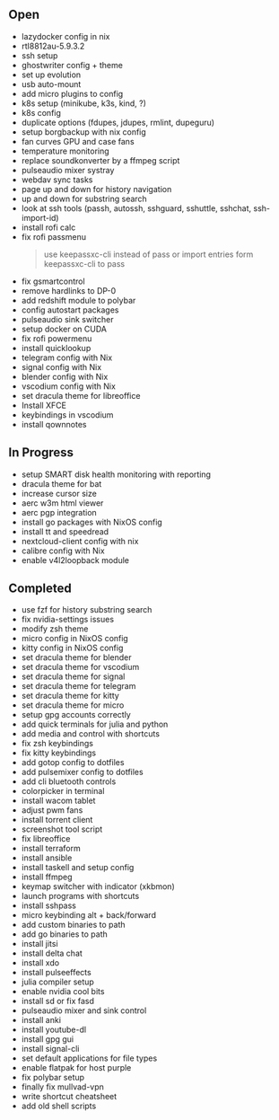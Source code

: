 ## Open

- lazydocker config in nix
- rtl8812au-5.9.3.2
- ssh setup
- ghostwriter config + theme
- set up evolution
- usb auto-mount
- add micro plugins to config
- k8s setup (minikube, k3s, kind, ?)
- k8s config
- duplicate options (fdupes, jdupes, rmlint, dupeguru)
- setup borgbackup with nix config
- fan curves GPU and case fans
- temperature monitoring
- replace soundkonverter by a ffmpeg script
- pulseaudio mixer systray
- webdav sync tasks
- page up and down for history navigation
- up and down for substring search
- look at ssh tools (passh, autossh, sshguard, sshuttle, sshchat, ssh-import-id)
- install rofi calc
- fix rofi passmenu
    > use keepassxc-cli instead of pass or import entries form keepassxc-cli to pass
- fix gsmartcontrol
- remove hardlinks to DP-0
- add redshift module to polybar
- config autostart packages
- pulseaudio sink switcher
- setup docker on CUDA
- fix rofi powermenu
- install quicklookup
- telegram config with Nix
- signal config with Nix
- blender config with Nix
- vscodium config with Nix
- set dracula theme for libreoffice
- Install XFCE
- keybindings in vscodium
- install qownnotes

## In Progress

- setup SMART disk health monitoring with reporting
- dracula theme for bat
- increase cursor size
- aerc w3m html viewer
- aerc pgp integration
- install go packages with NixOS config
- install tt and speedread
- nextcloud-client config with nix
- calibre config with Nix
- enable v4l2loopback module

## Completed

- use fzf for history substring search
- fix nvidia-settings issues
- modify zsh theme
- micro config in NixOS config
- kitty config in NixOS config
- set dracula theme for blender
- set dracula theme for vscodium
- set dracula theme for signal
- set dracula theme for telegram
- set dracula theme for kitty
- set dracula theme for micro
- setup gpg accounts correctly
- add quick terminals for julia and python
- add media and control with shortcuts
- fix zsh keybindings
- fix kitty keybindings
- add gotop config to dotfiles
- add pulsemixer config to dotfiles
- add cli bluetooth controls
- colorpicker in terminal
- install wacom tablet
- adjust pwm fans
- install torrent client
- screenshot tool script
- fix libreoffice
- install terraform
- install ansible
- install taskell and setup config
- install ffmpeg
- keymap switcher with indicator (xkbmon)
- launch programs with shortcuts
- install sshpass
- micro keybinding alt + back/forward
- add custom binaries to path
- add go binaries to path
- install jitsi
- install delta chat
- install xdo
- install pulseeffects
- julia compiler setup
- enable nvidia cool bits
- install sd or fix fasd
- pulseaudio mixer and sink control
- install anki
- install youtube-dl
- install gpg gui
- install signal-cli
- set default applications for file types
- enable flatpak for host purple
- fix polybar setup
- finally fix mullvad-vpn
- write shortcut cheatsheet
- add old shell scripts
